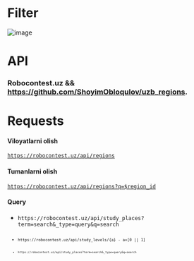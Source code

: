 # Filter
![image](https://user-images.githubusercontent.com/92427513/193407722-af211bfc-16a2-456f-b786-20e735ce0b49.png)

# API
### Robocontest.uz && https://github.com/ShoyimObloqulov/uzb_regions.

# Requests
#### Viloyatlarni olish
  <code>https://robocontest.uz/api/regions</code>
#### Tumanlarni olish
  <code>https://robocontest.uz/api/regions?q=$region_id</code>
#### Query
<ul>
   <li><code>https://robocontest.uz/api/study_places?term=search&_type=query&q=search<code></li>
   <li><code>https://robocontest.uz/api/study_levels/{a} - a=[0 || 1]<code></li>
   <li><code>https://robocontest.uz/api/study_places?term=search&_type=query&q=search<code></li>
</ul>
    




